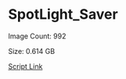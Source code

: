 # SpotLight_Saver

Image Count: 992

Size: 0.614 GB

[Script Link](https://github.com/liuyal/Archive/blob/master/Python/Utilities/Miscellaneous/spotlight_saver.py)
